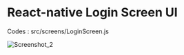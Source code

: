 # React-native Login Screen UI

Codes : src/screens/LoginScreen.js

![Screenshot_2](https://user-images.githubusercontent.com/59362280/144622906-7ed0febf-eddb-4052-9ad7-50cca7e620fd.png)
